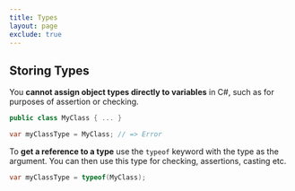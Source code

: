 ```yaml
---
title: Types
layout: page
exclude: true
---
```


## Storing Types

You **cannot assign object types directly to variables** in C#, such as for purposes of assertion or checking.
```csharp
public class MyClass { ... }

var myClassType = MyClass; // => Error
```

To **get a reference to a type** use the `typeof` keyword with the type as the argument. You can then use this type for checking, assertions, casting etc.
```csharp
var myClassType = typeof(MyClass);
```
<!--stackedit_data:
eyJoaXN0b3J5IjpbMTcwODk3NDkxMl19
-->